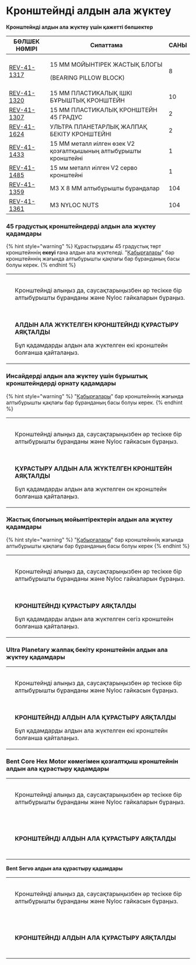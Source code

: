 # Кронштейнді алдын ала жүктеу

**Кронштейнді алдын ала жүктеу үшін қажетті бөлшектер**

| **БӨЛШЕК НӨМІРІ**                                       | **Сипаттама**                                                      | **САНЫ** |
| ------------------------------------------------------- | ------------------------------------------------------------------ | -------- |
| [REV-41-1317](https://www.revrobotics.com/rev-41-1317/) | <p>15 ММ МОЙЫНТІРЕК ЖАСТЫҚ БЛОГЫ</p><p>(BEARING PILLOW BLOCK) </p> | 8        |
| [REV-41-1320](https://www.revrobotics.com/rev-41-1320/) | 15 ММ ПЛАСТИКАЛЫҚ ІШКІ БҰРЫШТЫҚ КРОНШТЕЙН                          | 10       |
| [REV-41-1307](https://www.revrobotics.com/rev-41-1307/) | 15 ММ ПЛАСТИКАЛЫҚ КРОНШТЕЙН 45 ГРАДУС                              | 2        |
| [REV-41-1624](https://www.revrobotics.com/rev-41-1624/) | УЛЬТРА ПЛАНЕТАРЛЫҚ ЖАЛПАҚ БЕКІТУ КРОНШТЕЙНІ                        | 2        |
| [REV-41-1433](https://www.revrobotics.com/rev-41-1433/) | 15 ММ металл иілген өзек V2 қозғалтқышының алтыбұрышты кронштейні  | 1        |
| [REV-41-1485](https://www.revrobotics.com/rev-41-1485/) | 15 мм металл иілген V2 серво кронштейні                            | 1        |
| [REV-41-1359](https://www.revrobotics.com/rev-41-1359/) | M3 X 8 ММ алтыбұрышты бұрандалар                                   | 104      |
| [REV-41-1361](https://www.revrobotics.com/rev-41-1361/) | M3 NYLOC NUTS                                                      | 104      |

### 45 градустық кронштейндерді алдын ала жүктеу қадамдары&#x20;

{% hint style="warning" %}
Құрастырудағы 45 градустық төрт кронштейннің **екеуі** ғана алдын ала жүктеледі. "[Қабырғалары](predvaritelnaya-zagruzka-kronshteina.md)" бар кронштейннің жағында алтыбұрышты қақпағы бар бұранданың басы болуы керек.
{% endhint %}

|                                                                                                                                                                                                                                                                                                                       |                                                                                                                                                        |
| --------------------------------------------------------------------------------------------------------------------------------------------------------------------------------------------------------------------------------------------------------------------------------------------------------------------- | ------------------------------------------------------------------------------------------------------------------------------------------------------ |
| <p>​</p><p><img src="https://2589213514-files.gitbook.io/~/files/v0/b/gitbook-legacy-files/o/assets%2F-M5yw0n8IneF5-9ybLjT%2F-MDRaMoS1o_Ko2Ik5TVR%2F-MDVDMx3wUHt0SnEQVi3%2FEDU%20Kit_Pre-load%2045%20Degree.svg?alt=media&#x26;token=ef30473a-4ad5-4fab-b173-5806fdc12e5b" alt="" data-size="original"></p><p>​</p>   | Кронштейнді алыңыз да, саусақтарыңызбен әр тесікке бір алтыбұрышты бұранданы және Nyloc гайкаларын бұраңыз.                                            |
| <p>​</p><p><img src="https://2589213514-files.gitbook.io/~/files/v0/b/gitbook-legacy-files/o/assets%2F-M5yw0n8IneF5-9ybLjT%2F-MDKjyl9wVWKLR38B7z5%2F-MDLd8qb94--FC7z_5-2%2FEDU%20Kit_Pre-loaded%2045%20Degree.svg?alt=media&#x26;token=5c6ed865-27b2-4e7e-9dce-68863450c440" alt="" data-size="original"></p><p>​</p> | <p><strong>АЛДЫН АЛА ЖҮКТЕЛГЕН КРОНШТЕЙНДІ ҚҰРАСТЫРУ АЯҚТАЛДЫ</strong></p><p>Бұл қадамдарды алдын ала жүктелген екі кронштейн болғанша қайталаңыз.</p> |

### Инсайдерді алдын ала жүктеу үшін бұрыштық кронштейндерді орнату қадамдары

{% hint style="warning" %}
"[Қабырғалары](predvaritelnaya-zagruzka-kronshteina.md)" бар кронштейннің жағында алтыбұрышты қақпағы бар бұранданың басы болуы керек.
{% endhint %}

|                                                                                                                                                                                                                                                                                                            |                                                                                                                                                     |
| ---------------------------------------------------------------------------------------------------------------------------------------------------------------------------------------------------------------------------------------------------------------------------------------------------------- | --------------------------------------------------------------------------------------------------------------------------------------------------- |
| <p>​</p><p><img src="https://2589213514-files.gitbook.io/~/files/v0/b/gitbook-legacy-files/o/assets%2F-M5yw0n8IneF5-9ybLjT%2F-MCJO2HP8-0d6P3fQ3Wa%2F-MCNXpeKDlZTtYN5LK5J%2FACD_Pre-Load%20Corner.svg?alt=media&#x26;token=75e483e5-03c3-41de-931b-3b9982e779c1" alt="" data-size="original"></p><p>​</p>   | Кронштейнді алыңыз да, саусақтарыңызбен әр тесікке бір алтыбұрышты бұранданы және Nyloc гайкасын бұраңыз.                                           |
| <p>​</p><p><img src="https://2589213514-files.gitbook.io/~/files/v0/b/gitbook-legacy-files/o/assets%2F-M5yw0n8IneF5-9ybLjT%2F-MCJO2HP8-0d6P3fQ3Wa%2F-MCNv_X2QEBoRk6yEPMW%2FACD_Pre-Loaded%20Corner.svg?alt=media&#x26;token=db3df393-dfbc-42aa-aa39-0d2195bcb3aa" alt="" data-size="original"></p><p>​</p> | <p><strong>ҚҰРАСТЫРУ АЛДЫН АЛА ЖҮКТЕЛГЕН КРОНШТЕЙН АЯҚТАЛДЫ</strong></p><p>Бұл қадамдарды алдын ала жүктелген он кронштейн болғанша қайталаңыз.</p> |

### Жастық блогының мойынтіректерін алдын ала жүктеу қадамдары

{% hint style="warning" %}
"[Қабырғалары](predvaritelnaya-zagruzka-kronshteina.md)" бар кронштейннің жағында алтыбұрышты қақпағы бар бұранданың басы болуы керек
{% endhint %}

|                                                                                                                                                                                                                                                                                                                   |                                                                                                                                      |
| ----------------------------------------------------------------------------------------------------------------------------------------------------------------------------------------------------------------------------------------------------------------------------------------------------------------- | ------------------------------------------------------------------------------------------------------------------------------------ |
| <p>​</p><p><img src="https://2589213514-files.gitbook.io/~/files/v0/b/gitbook-legacy-files/o/assets%2F-M5yw0n8IneF5-9ybLjT%2F-MCJO2HP8-0d6P3fQ3Wa%2F-MCNzqXarvcRwKWKsQX8%2FACD_Pre-Load%20Pillow%20Block.svg?alt=media&#x26;token=cc672fd6-3a1b-43fe-baec-6f049ec9e55c" alt="" data-size="original"></p><p>​</p>  | Кронштейнді алыңыз да, саусақтарыңызбен әр тесікке бір алтыбұрышты бұранданы және Nyloc гайкаларын бұраңыз.                          |
| <p>​</p><p><img src="https://2589213514-files.gitbook.io/~/files/v0/b/gitbook-legacy-files/o/assets%2F-M5yw0n8IneF5-9ybLjT%2F-MCEN1axcQC8Et-VSY2v%2F-MCENatOdPYdhkS1PbeR%2FACD_Preloaded%20Pillow%20Block.svg?alt=media&#x26;token=89e735da-4d12-43a5-b114-ad9dfb1eeb4d" alt="" data-size="original"></p><p>​</p> | <p><strong>КРОНШТЕЙНДІ ҚҰРАСТЫРУ АЯҚТАЛДЫ</strong></p><p>Бұл қадамдарды алдын ала жүктелген сегіз кронштейн болғанша қайталаңыз.</p> |

### Ultra Planetary жалпақ бекіту кронштейнін алдын ала жүктеу қадамдары

|                                                                                                                                                                                                                                                                                                                  |                                                                                                                                               |
| ---------------------------------------------------------------------------------------------------------------------------------------------------------------------------------------------------------------------------------------------------------------------------------------------------------------- | --------------------------------------------------------------------------------------------------------------------------------------------- |
| <p>​</p><p><img src="https://2589213514-files.gitbook.io/~/files/v0/b/gitbook-legacy-files/o/assets%2F-M5yw0n8IneF5-9ybLjT%2F-MCEN1axcQC8Et-VSY2v%2F-MCENqBkbR1mX0qFn1GW%2FACD_Pre-Load%20Flat%20Motor.svg?alt=media&#x26;token=d7ebbad4-a4c2-4c84-b52e-d6d26757bad3" alt="" data-size="original"></p><p>​</p>   | Кронштейнді алыңыз да, саусақтарыңызбен әр тесікке бір алтыбұрышты бұранданы және Nyloc гайкасын бұраңыз.                                     |
| <p>​</p><p><img src="https://2589213514-files.gitbook.io/~/files/v0/b/gitbook-legacy-files/o/assets%2F-M5yw0n8IneF5-9ybLjT%2F-MCEN1axcQC8Et-VSY2v%2F-MCENsl9WR9RnYAvFgi6%2FACD_Pre-Loaded%20Flat%20Motor.svg?alt=media&#x26;token=926ff103-e669-458f-88e4-9fb0c1a83827" alt="" data-size="original"></p><p>​</p> | <p><strong>КРОНШТЕЙНДІ АЛДЫН АЛА ҚҰРАСТЫРУ АЯҚТАЛДЫ</strong> </p><p>Бұл қадамдарды алдын ала жүктелген екі кронштейн болғанша қайталаңыз.</p> |

### Bent Core Hex Motor көмегімен қозғалтқыш кронштейнін алдын ала құрастыру қадамдары

|                                                                                                                                                                                                                                                                                                                                |                                                                                                             |
| ------------------------------------------------------------------------------------------------------------------------------------------------------------------------------------------------------------------------------------------------------------------------------------------------------------------------------ | ----------------------------------------------------------------------------------------------------------- |
| <p>​</p><p><img src="https://2589213514-files.gitbook.io/~/files/v0/b/gitbook-legacy-files/o/assets%2F-M5yw0n8IneF5-9ybLjT%2F-MDRaMoS1o_Ko2Ik5TVR%2F-MDVDGyfuj06qS8lTJfl%2FEDU%20Kit_Pre-Load%20Core%20Hex%20Bracket.svg?alt=media&#x26;token=923c4fe9-faa7-4ca3-81ff-0e85045407fc" alt="" data-size="original"></p><p>​</p>   | Кронштейнді алыңыз да, саусақтарыңызбен әр тесікке бір алтыбұрышты бұранданы және Nyloc гайкаларын бұраңыз. |
| <p>​</p><p><img src="https://2589213514-files.gitbook.io/~/files/v0/b/gitbook-legacy-files/o/assets%2F-M5yw0n8IneF5-9ybLjT%2F-MDKjyl9wVWKLR38B7z5%2F-MDLeZEVRkYrGjl7hQ5k%2FEDU%20Kit_Pre-Loaded%20Core%20Hex%20Bracket.svg?alt=media&#x26;token=d612af5d-7e91-4fd0-a22a-6ceabd8d2726" alt="" data-size="original"></p><p>​</p> | **КРОНШТЕЙНДІ АЛДЫН АЛА ҚҰРАСТЫРУ АЯҚТАЛДЫ**                                                                |

**Bent Servo алдын ала құрастыру қадамдары**

|                                                                                                                                                                                                                                                                                                                           |                                                                                                           |
| ------------------------------------------------------------------------------------------------------------------------------------------------------------------------------------------------------------------------------------------------------------------------------------------------------------------------- | --------------------------------------------------------------------------------------------------------- |
| <p>​</p><p><img src="https://2589213514-files.gitbook.io/~/files/v0/b/gitbook-legacy-files/o/assets%2F-M5yw0n8IneF5-9ybLjT%2F-MDRaMoS1o_Ko2Ik5TVR%2F-MDVDvJVuLiBvPiBoO8b%2FEDU%20Kit_Pre-load%20Servo%20Bracket.svg?alt=media&#x26;token=5f6462ff-5694-4a7a-bcba-8d94723eb9e7" alt="" data-size="original"></p><p>​</p>   | Кронштейнді алыңыз да, саусақтарыңызбен әр тесікке бір алтыбұрышты бұранданы және Nyloc гайкасын бұраңыз. |
| <p>​</p><p><img src="https://2589213514-files.gitbook.io/~/files/v0/b/gitbook-legacy-files/o/assets%2F-M5yw0n8IneF5-9ybLjT%2F-MDKjyl9wVWKLR38B7z5%2F-MDLhoplwliP4Dx6hCP7%2FEDU%20Kit_Pre-Loaded%20Servo%20Bracket.svg?alt=media&#x26;token=e320dc02-4d6a-422d-a8c0-aeeaca9145c4" alt="" data-size="original"></p><p>​</p> | **КРОНШТЕЙНДІ АЛДЫН АЛА ҚҰРАСТЫРУ АЯҚТАЛДЫ**                                                              |
